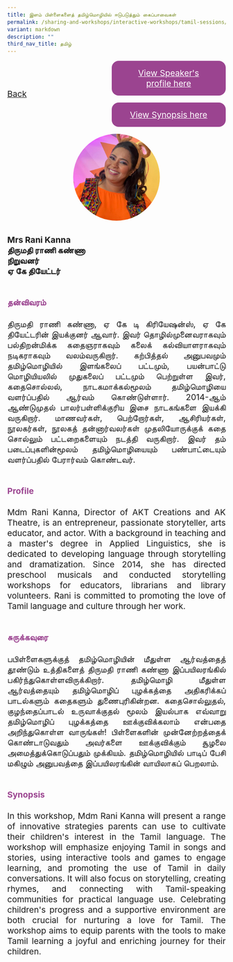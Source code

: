```yaml
---
title: இளம் பிள்ளைகளைத் தமிழ்மொழியில் ஈடுபடுத்தும் கைப்பாவைகள்
permalink: /sharing-and-workshops/interactive-workshops/tamil-sessions/tl6/
variant: markdown
description: ""
third_nav_title: தமிழ்
---
```

<style>
.entry-title{
  font-size: 2.25rem;
  font-weight: 700;
  margin-bottom: 2rem;
  text-align: center;
}
.entry-content p{
  text-align: justify;
}

.entry-title.supported-by{
  margin-bottom: 0;
  margin-top: 3rem;
}

.entry-content .buttons-container{
  align-items: center;
  column-gap: 1rem;
  display: flex;
  flex-wrap: wrap;
  justify-content: center;
}
.entry-content .buttons-container .btn-link{
  background-color: #7431e8;
  border-radius: 0.4rem;
  color: #fff;
  font-size: 1.5rem;
  margin-bottom: 1rem;
  padding: 15px 20px;
  text-align: center;
  text-decoration: none;
  width: 15rem;
}
.entry-content .buttons-container .btn-link:hover{
  background-color: lightgrey;
}

.entry-content.sharing-sessions{
  align-items: center;
  display: flex;
  flex-direction: column;
  row-gap: 1.5rem;
}
.entry-content.sharing-sessions .session-item{
  align-items: flex-start;
  background-color:#d84178;
  border-radius: 0.5rem;
  color: #ffffff;
  row-gap: 2rem;
  display: flex;
  font-size: 1.1rem;
  flex-direction: column;
  line-height: 1.2;
  justify-content: space-between;
  margin-bottom: 2rem;
  padding: 1rem;
  width: 100%;
}
.entry-content.sharing-sessions .session-item .lower-wrapper{
  display: flex;
  flex-direction: column;
  row-gap: 2rem;
  width: 100%;
}
.entry-content.sharing-sessions .session-item .session-link{
  border: 2px solid lightgrey;
  border-radius: 0.5rem;
  padding: 1rem;
  text-align: center;
}
.entry-content.sharing-sessions .session-item .session-link a{
  color: #ffffff;
}

.entry-content.sharing-sessions.malay-sessions .session-item{
  background-color: #a3c864;
}

.entry-content.sharing-sessions.tamil-sessions .session-item,
.entry-content.sharing-sessions.preschools-exhibitors .session-item{
  background-color: #9b4490;
}

.entry-content.sharing-sessions.english-sessions .session-item{
  background-color: #fa0;
}

.entry-content.sharing-sessions.primary-secondary-exhibitors .session-item{
  background-color: #a3c864;
}

.entry-content.sharing-sessions .session-item .session-link:hover{
  background-color: lightgrey;
}

.entry-content.sharing-session-item{
  font-size: 1.2rem;
}
.entry-content.sharing-session-item .sharing-sessions-nav{
  align-items: center;
  column-gap: 1rem;
  display: flex;
  flex-wrap: wrap;
  justify-content: space-between;
  padding-bottom: 1rem;
}
.entry-content.sharing-session-item .sharing-sessions-nav .inner-nav-wrapper{
  column-gap: 1rem;
  display: flex;
  flex: 2;
  flex-wrap: wrap;
  justify-content: flex-end;
  row-gap: 1rem;
}
.entry-content.sharing-session-item .sharing-sessions-nav .inner-nav-wrapper .nav-btn{
  background-color: #d84178;
  border-radius: 1rem;
  color: #fff;
  padding: 1rem 2rem;
  text-align: center;
  width: 100%;
}
.entry-content.sharing-session-item.malay-session .sharing-sessions-nav .inner-nav-wrapper .nav-btn{
  background-color: #a3c864;
}
.entry-content.sharing-session-item.tamil-session .sharing-sessions-nav .inner-nav-wrapper .nav-btn{
  background-color: #9b4490;
}
.entry-content.sharing-session-item.english-session .sharing-sessions-nav .inner-nav-wrapper .nav-btn{
  background-color: #fa0;
}
.entry-content.sharing-session-item .sharing-sessions-nav .inner-nav-wrapper .nav-btn:hover{
  background-color: lightgrey;
}
.entry-content.sharing-session-item .profile-photo-container{
  align-items: center;
  column-gap: 1rem;
  display: flex;
  flex-wrap: wrap;
  justify-content: space-between;
  row-gap: 1rem;
}
.entry-content.sharing-session-item .profile-photo{
  align-items: center;
  column-gap: 2rem;
  display: flex;
  flex-wrap: wrap;
  justify-content: center;
  row-gap: 2rem;
  margin-bottom: 2rem;
}
.entry-content.sharing-session-item .profile-photo img{
  border-radius: 100px;
  width: 200px;
}
.entry-content.sharing-session-item.awardee-item .profile-photo{
  width: 100%;
}
.entry-content.sharing-session-item .profile-name{
  font-weight: 700;
  margin-bottom: 3rem;
}
.entry-content.sharing-session-item h4{
  color: #d84178;
}
.entry-content.sharing-session-item.malay-session h4{
  color: #a3c864;
}
.entry-content.sharing-session-item.tamil-session h4{
  color: #9b4490;
}
.entry-content.sharing-session-item.english-session h4{
  color: #fa0;
}
.entry-content.sharing-session-item.awardee-item h3,
.entry-content.sharing-session-item.awardee-item h4{
  color: #4372d6;
}
.entry-content.sharing-session-item .section-wrapper{
  margin-bottom: 3rem;
}

.entry-content.awardees-container h4{
  font-weight: 700;
  margin-bottom: 3rem;
}
.entry-content.awardees-container a{
  text-decoration: none;
}
.entry-content.awardees-container .section-wrapper{
  margin-bottom: 10rem;
}
.entry-content.awardees-container .section-row{
  column-gap: 1rem;
  display: flex;
  flex-wrap: wrap;
  justify-content: space-around;
  row-gap: 1rem;
}
.entry-content.awardees-container .section-column{
  width: 30%;
}
.entry-content.awardees-container .awardee-wrapper{
  align-items: center;
  display: flex;
  flex-direction: column;
  justify-content: center;
  row-gap: 1rem;
}
.entry-content.awardees-container .awardee-wrapper .awardee-pic{
  width: 10rem;
}
.entry-content.awardees-container .awardee-wrapper .awardee-profile{
  color: #484848;
  text-align: center;
}
.entry-content.awardees-container .awardee-wrapper .name-english{
  font-size: 1.25rem;
  margin-bottom: 1rem;
}
.entry-content.awardees-container .awardee-wrapper .name-chinese{
  font-size: 1.25rem;
  margin-bottom: 1rem;
}

.entry-content .btntop{
  position: fixed;
  float: right;
  bottom: 20px;
  right: 80px;
  z-index: 99;
  boder: none;
  background-color: #3bb9ff;
  cursor: pointer;
  padding: 15px;
  boder-radius: 4px;
  color: #fff;
  font-weight: 600;
}

.coming-soon{
  color: #7431e8;
  font-size: 2rem;
  font-weight: 700;
  margin-top: 3rem;
  text-align: center;
}

@media all and (min-width: 40rem ){
  .entry-content.sharing-sessions{
    align-items: flex-start;
    display: flex;
    flex-direction: column;
    row-gap: 1.5rem;
  }

  
  .entry-content.sharing-sessions .session-item .lower-wrapper{
    align-items: center;
    flex-direction: row;
    justify-content: space-between;
  }

  .entry-content.sharing-session-item .sharing-sessions-nav .inner-nav-wrapper .nav-btn{
    width: 45%;
  }
}
</style>

<div class="entry-content sharing-session-item tamil-session">
<div class="sharing-sessions-nav">
<a href="/sharing-and-workshops/interactive-workshops/tamil-sessions/">Back</a>
<div class="inner-nav-wrapper">
<a class="nav-btn" href="#C1">View Speaker's profile here</a>
<a class="nav-btn" href="#C2">View Synopsis here</a>
</div>
</div>

<div class="profile-photo">
<img alt="Rani Kanna" src="/images/Interactive_workshops/rani-kanna.jpg">
</div>

<div class="profile-name">
Mrs Rani Kanna<br>
திருமதி ராணி கண்ணா<br>
நிறுவனர்<br>
ஏ கே தியேட்டர்
</div>

<div class="section-wrapper">
<h4 id="C1">தன்விவரம்</h4>
<p>
திருமதி ராணி கண்ணா, ஏ கே டி கிரியேஷன்ஸ், ஏ கே தியேட்டரின் இயக்குனர் ஆவார். இவர் தொழில்முனைவராகவும் பல்திறன்மிக்க கதைஞராகவும் கலைக் கல்வியாளராகவும் நடிகராகவும் வலம்வருகிறார். கற்பித்தல் அனுபவமும் தமிழ்மொழியில் இளங்கலைப் பட்டமும், பயன்பாட்டு மொழியியலில் முதுகலைப் பட்டமும் பெற்றுள்ள இவர், கதைசொல்லல், நாடகமாக்கல்மூலம் தமிழ்மொழியை வளர்ப்பதில் ஆர்வம் கொண்டுள்ளார். 2014-ஆம் ஆண்டுமுதல் பாலர்பள்ளிக்குரிய இசை நாடகங்களை இயக்கி வருகிறார். மாணவர்கள், பெற்றோர்கள், ஆசிரியர்கள், நூலகர்கள், நூலகத் தன்னார்வலர்கள் முதலியோருக்குக் கதை சொல்லும் பட்டறைகளையும் நடத்தி வருகிறார். இவர் தம் படைப்புகளின்மூலம் தமிழ்மொழியையும் பண்பாட்டையும் வளர்ப்பதில் பேரார்வம் கொண்டவர். 
</p>
</div>

<div class="section-wrapper">
<h4>Profile</h4>
<p>
Mdm Rani Kanna, Director of AKT Creations and AK Theatre, is an entrepreneur, passionate storyteller, arts educator, and actor. With a background in teaching and a master's degree in Applied Linguistics, she is dedicated to developing language through storytelling and dramatization. Since 2014, she has directed preschool musicals and conducted storytelling workshops for educators, librarians and library volunteers. Rani is committed to promoting the love of Tamil language and culture through her work.
</p>
</div>

<div class="section-wrapper">
<h4 id="C2">சுருக்கவுரை</h4> 
<p>
பபிள்ளைகளுக்குத் தமிழ்மொழியின் மீதுள்ள ஆர்வத்தைத் தூண்டும் உத்திகளைத் திருமதி ராணி கண்ணா இப்பயிலரங்கில் பகிர்ந்துகொள்ளவிருக்கிறார். தமிழ்மொழி மீதுள்ள ஆர்வத்தையும் தமிழ்மொழிப் புழக்கத்தை அதிகரிக்கப் பாடல்களும் கதைகளும் துணைபுரிகின்றன. கதைசொல்லுதல், குழந்தைப்பாடல் உருவாக்குதல் மூலம் இயல்பாக எவ்வாறு தமிழ்மொழிப் புழக்கத்தை ஊக்குவிக்கலாம் என்பதை அறிந்துகொள்ள வாருங்கள்! பிள்ளைகளின் முன்னேற்றத்தைக் கொண்டாடுவதும் அவர்களை ஊக்குவிக்கும் சூழலை அமைத்துக்கொடுப்பதும் முக்கியம். தமிழ்மொழியில் பாடிப் பேசி மகிழும் அனுபவத்தை இப்பயிலரங்கின் வாயிலாகப் பெறலாம்.
</p>
</div>

<div class="section-wrapper">
<h4>Synopsis</h4> 
<p>
In this workshop, Mdm Rani Kanna will present a range of innovative strategies  parents can use to cultivate their children's interest in the Tamil language. The workshop will emphasize enjoying Tamil in songs and stories, using interactive tools and games to engage learning, and promoting the use of Tamil in daily conversations. It will also focus on storytelling, creating rhymes, and connecting with Tamil-speaking communities for practical language use. Celebrating  children's progress and a supportive environment are both crucial for nurturing a love for Tamil. The workshop aims to equip parents with the tools to make Tamil learning a joyful and enriching journey for their children.
</p>
</div>

<div class="section-wrapper">
</div>
</div>